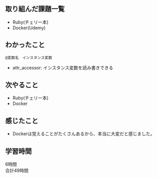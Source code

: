 ## 取り組んだ課題一覧
- Ruby(チェリー本)
- Docker(Udemy)

## わかったこと
```
@変数名　インスタンス変数
```
- attr_accessor: インスタンス変数を読み書きできる

## 次やること
- Ruby(チェリー本)
- Docker

## 感じたこと
- Dockerは覚えることがたくさんあるから、本当に大変だと感じました。

## 学習時間
6時間<br />
合計49時間
